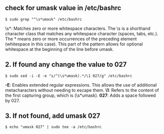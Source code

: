 ## check for umask value in /etc/bashrc
    $ sudo grep "^\s*umask" /etc/bashrc

\s*: Matches zero or more whitespace characters. The \s is a shorthand character class that matches any whitespace character (spaces, tabs, etc.). The * means zero or more occurrences of the preceding element (whitespace in this case). This part of the pattern allows for optional whitespace at the beginning of the line before umask.

## 2. If found any change the value to 027
    $ sudo sed -i -E -e "s/^(\s*umask).*/\1 027/g" /etc/bashrc

**-E**: Enables extended regular expressions. This allows the use of additional metacharacters without needing to escape them.
**\1**: Refers to the content of the first capturing group, which is (\s*umask).
**027**: Adds a space followed by 027.

## 3. If not found, add umask 027
    $ echo "umask 027" | sudo tee -a /etc/bashrc

    

